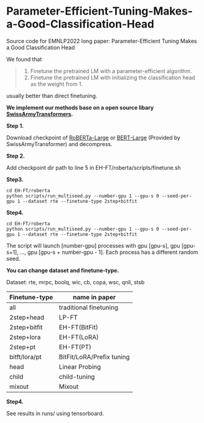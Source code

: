 # Parameter-Efficient-Tuning-Makes-a-Good-Classification-Head

Source code for EMNLP2022 long paper: Parameter-Efficient Tuning Makes a Good Classification Head

We found that 
> 1. Finetune the pretrained LM with a parameter-efficient algorithm.
> 2. Finetune the pretrained LM with initializing the classification head as the weight from 1.

usually better than direct finetuning.

**We implement our methods base on a open source libary [SwissArmyTransformers](https://github.com/THUDM/SwissArmyTransformer).**

**Step 1.** 

Download checkpoint of [RoBERTa-Large](https://cloud.tsinghua.edu.cn/f/66c42c24ca304cecaf7e/?dl=1) or [BERT-Large](https://cloud.tsinghua.edu.cn/f/6d4f38c96e8c4c16917e/?dl=1) (Provided by SwissArmyTransformer) and decompress.

**Step 2.**


Add checkpoint dir path to line 5 in EH-FT/roberta/scripts/finetune.sh

 **Step3.**
```
cd EH-FT/roberta
python scripts/run_multiseed.py --number-gpu 1 --gpu-s 0 --seed-per-gpu 1 --dataset rte --finetune-type 2step+bitfit
```

 **Step4.**
```
cd EH-FT/roberta
python scripts/run_multiseed.py --number-gpu 1 --gpu-s 0 --seed-per-gpu 1 --dataset rte --finetune-type 2step+bitfit
```
The script will launch [number-gpu] processes with gpu [gpu-s], gpu [gpu-s+1], ..., gpu [gpu-s + number-gpu - 1]. Each process has a different random seed. 

**You can change dataset and finetune-type.**


Dataset: rte, mrpc, boolq, wic, cb, copa, wsc, qnli, stsb

| Finetune-type | name in paper             |
| ------------- | ------------------------- |
| all           | traditional finetuning    |
| 2step+head    | LP-FT                     |
| 2step+bitfit  | EH-FT(BitFit)             |
| 2step+lora    | EH-FT(LoRA)               |
| 2step+pt      | EH-FT(PT)                 |
| bitft/lora/pt | BitFit/LoRA/Prefix tuning |
| head          | Linear Probing            |
| child         | child-tuning              |
| mixout        | Mixout                    |

**Step4.**

See results in runs/ using tensorboard.
